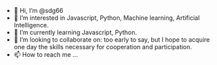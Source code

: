 - 👋 Hi, I’m @sdg66
- 👀 I’m interested in Javascript, Python, Machine learning, Artificial Intelligence. 
- 🌱 I’m currently learning Javascript, Python. 
- 💞️ I’m looking to collaborate on: too early to say, but I hope to acquire one day the skills necessary for cooperation and participation.
- 📫 How to reach me ...

<!---
sdg66/sdg66 is a ✨ special ✨ repository because its `README.md` (this file) appears on your GitHub profile.
You can click the Preview link to take a look at your changes.
--->
